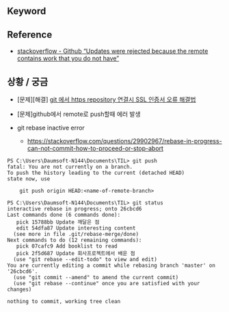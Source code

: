 ## Keyword

## Reference
- [stackoverflow - Github “Updates were rejected because the remote contains work that you do not have”](https://stackoverflow.com/questions/18328800/github-updates-were-rejected-because-the-remote-contains-work-that-you-do-not-h)

## 상황 / 궁금
- [문제][해결] [git 에서 https repository 연결시 SSL 인증서 오류 해결법](https://www.lesstif.com/pages/viewpage.action?pageId=14090808)

- [문제]github에서 remote로 push할때 에러 발생
- git rebase inactive error 
  - https://stackoverflow.com/questions/29902967/rebase-in-progress-can-not-commit-how-to-proceed-or-stop-abort
```
PS C:\Users\Daumsoft-N144\Documents\TIL> git push
fatal: You are not currently on a branch.
To push the history leading to the current (detached HEAD)
state now, use

    git push origin HEAD:<name-of-remote-branch>

PS C:\Users\Daumsoft-N144\Documents\TIL> git status
interactive rebase in progress; onto 26cbcd6
Last commands done (6 commands done):
   pick 15788bb Update 깨달은 점
   edit 54dfa87 Update interesting content
  (see more in file .git/rebase-merge/done)
Next commands to do (12 remaining commands):
   pick 07cafc9 Add booklist to read
   pick 2f5d687 Update 회사프로젝트에서 배운 점
  (use "git rebase --edit-todo" to view and edit)
You are currently editing a commit while rebasing branch 'master' on '26cbcd6'.
  (use "git commit --amend" to amend the current commit)
  (use "git rebase --continue" once you are satisfied with your changes)

nothing to commit, working tree clean
```  
